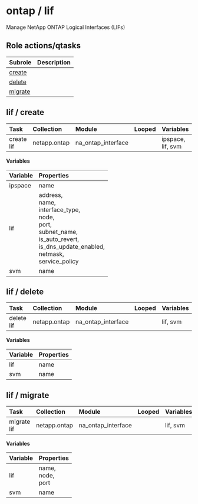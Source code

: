# ontap / lif 
Manage NetApp ONTAP Logical Interfaces (LIFs)  
  






## Role actions/qtasks

| Subrole | Description |
| :------ | :---------- |
| [create](#lif--create) |  |
| [delete](#lif--delete) |  |
| [migrate](#lif--migrate) |  |



## lif / create

| Task | Collection | Module | Looped | Variables |
| :--- | :--------- | :----- | :----- | :-------- |
| create lif  | netapp.ontap | na_ontap_interface |  | ipspace, lif, svm |


**Variables**

| Variable | Properties |
| :------- | :--------- |
| ipspace | name |
| lif | address, <br/>name, <br/>interface_type, <br/>node, <br/>port, <br/>subnet_name, <br/>is_auto_revert, <br/>is_dns_update_enabled, <br/>netmask, <br/>service_policy |
| svm | name |



## lif / delete

| Task | Collection | Module | Looped | Variables |
| :--- | :--------- | :----- | :----- | :-------- |
| delete lif  | netapp.ontap | na_ontap_interface |  | lif, svm |


**Variables**

| Variable | Properties |
| :------- | :--------- |
| lif | name |
| svm | name |



## lif / migrate

| Task | Collection | Module | Looped | Variables |
| :--- | :--------- | :----- | :----- | :-------- |
| migrate lif  | netapp.ontap | na_ontap_interface |  | lif, svm |


**Variables**

| Variable | Properties |
| :------- | :--------- |
| lif | name, <br/>node, <br/>port |
| svm | name |




